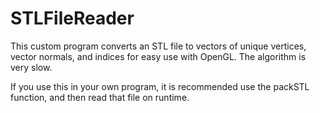 # STLFileReader
This custom program converts an STL file to vectors of unique vertices, vector normals, and indices for easy use with OpenGL.  The algorithm is very slow.

If you use this in your own program, it is recommended use the packSTL function, and then read that file on runtime.
